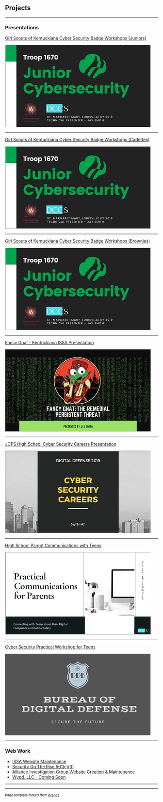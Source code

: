 ## Projects

---

### Presentations

[Girl Scouts of Kentuckiana Cyber Security Badge Workshops (Juniors)](/pdf/Junior%20Cybersecurity%20Troop%201670%20Complete.pdf)

<img src="images/gsathumbnail.JPG?raw=true"/>

---

[Girl Scouts of Kentuckiana Cyber Security Badge Workshops (Cadettes)](/pdf/Junior%20Cybersecurity%20Troop%201670%20Complete.pdf)

<img src="images/gsathumbnail.JPG?raw=true"/>

---

[Girl Scouts of Kentuckiana Cyber Security Badge Workshops (Brownies)](/pdf/Junior%20Cybersecurity%20Troop%201670%20Complete.pdf)

<img src="images/gsathumbnail.JPG?raw=true"/>

---
[Fancy Gnat - Kentuckiana ISSA Presentation](/pdf/Fancy%20Gnat%20presentation.pdf)

<img src="images/fancygnatthumb.JPG?raw=true"/>

---

[JCPS High School Cyber Security Careers Presentation](/pdf/CareerPreso.pdf/)

<img src="images/careerthumb.JPG?raw=true"/>

---


[High School Parent Communications with Teens](/pdf/ParentComms.pdf/)

<img src="images/parentcommsthumb.JPG?raw=true"/>

---

[Cyber Security Practical Workshop for Teens](/pdf/bdd.PDF/)

<img src="images/bddthumb.JPG?raw=true"/>

---
### Web Work

- [ISSA Website Maintenance](http://issa-kentuckiana.org//)
- [Security On The Rise 501(c)(3)](https://securityontherise.com/)
- [Alliance Investigation Group Website Creation & Maintenance](https://allianceinvestigationgroup.com/)
- [Wypd, LLC - Coming Soon](https://wypd.info/)

---




---
<p style="font-size:11px">Page template forked from <a href="https://github.com/evanca/quick-portfolio">evanca</a></p>
<!-- Remove above link if you don't want to attibute -->
